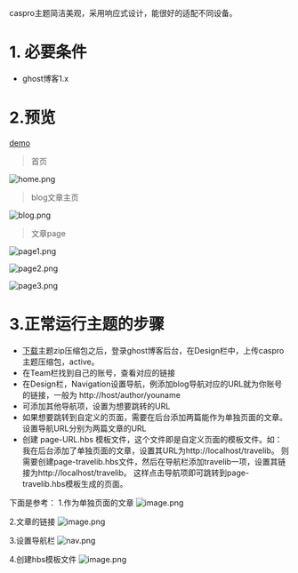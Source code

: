 caspro主题简洁美观，采用响应式设计，能很好的适配不同设备。
# 1. 必要条件
- ghost博客1.x
# 2.预览
[demo](http://xinwenke.top)
> 首页

![home.png](http://upload-images.jianshu.io/upload_images/7234109-62bfe9e047dbd703.png?imageMogr2/auto-orient/strip%7CimageView2/2/w/1240)

> blog文章主页

![blog.png](http://upload-images.jianshu.io/upload_images/7234109-dd8590ca5c92f139.png?imageMogr2/auto-orient/strip%7CimageView2/2/w/1240)

> 文章page

![page1.png](http://upload-images.jianshu.io/upload_images/7234109-2a61d4057c96cade.png?imageMogr2/auto-orient/strip%7CimageView2/2/w/1240)

![page2.png](http://upload-images.jianshu.io/upload_images/7234109-426819f9b665fe14.png?imageMogr2/auto-orient/strip%7CimageView2/2/w/1240)

![page3.png](http://upload-images.jianshu.io/upload_images/7234109-d4a96bf956960fc2.png?imageMogr2/auto-orient/strip%7CimageView2/2/w/1240)


# 3.正常运行主题的步骤

- [下载](https://github.com/wenkeShi/ghost-caspro)主题zip压缩包之后，登录ghost博客后台，在Design栏中，上传caspro主题压缩包，active。
- 在Team栏找到自己的账号，查看对应的链接
- 在Design栏，Navigation设置导航，例添加blog导航对应的URL就为你账号的链接，一般为 http://host/author/youname
- 可添加其他导航项，设置为想要跳转的URL
- 如果想要跳转到自定义的页面，需要在后台添加两篇能作为单独页面的文章。设置导航URL分别为两篇文章的URL
- 创建 page-URL.hbs 模板文件，这个文件即是自定义页面的模板文件。如：我在后台添加了单独页面的文章，设置其URL为http://localhost/travelib。
则需要创建page-travelib.hbs文件，然后在导航栏添加travelib一项，设置其链接为http://localhost/travelib。
这样点击导航项即可跳转到page-travelib.hbs模板生成的页面。

下面是参考：
1.作为单独页面的文章
![image.png](http://upload-images.jianshu.io/upload_images/7234109-5fb536df92ffdcca.png?imageMogr2/auto-orient/strip%7CimageView2/2/w/1240)

2.文章的链接
![image.png](http://upload-images.jianshu.io/upload_images/7234109-980494dc6f2c57cf.png?imageMogr2/auto-orient/strip%7CimageView2/2/w/1240)

3.设置导航栏
![nav.png](http://upload-images.jianshu.io/upload_images/7234109-152c2af99205cf49.png?imageMogr2/auto-orient/strip%7CimageView2/2/w/1240)

4.创建hbs模板文件
![image.png](http://upload-images.jianshu.io/upload_images/7234109-e7ce50457305f4cd.png?imageMogr2/auto-orient/strip%7CimageView2/2/w/1240)


